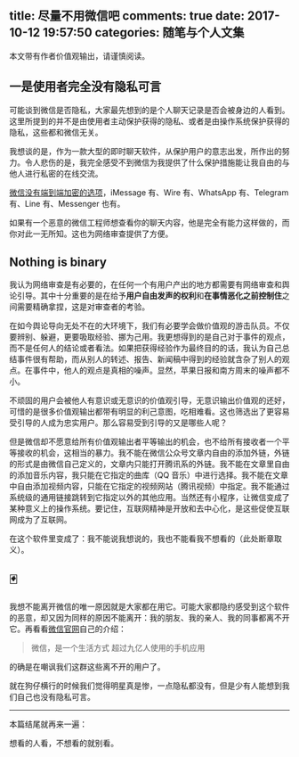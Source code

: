 title: 尽量不用微信吧
comments: true
date: 2017-10-12 19:57:50
categories: 随笔与个人文集
---
本文带有作者价值观输出，请谨慎阅读。
## 一是使用者完全没有隐私可言
可能谈到微信是否隐私，大家最先想到的是个人聊天记录是否会被身边的人看到。这里所提到的并不是由使用者主动保护获得的隐私、或者是由操作系统保护获得的隐私，这些都和微信无关。

我想谈的是，作为一款大型的即时聊天软件，从保护用户的意志出发，所作出的努力。令人悲伤的是，我完全感受不到微信为我提供了什么保护措施能让我自由的与他人进行私密的在线交流。

[微信没有端到端加密的选项](https://blog.yitianshijie.net/2017/07/19/im-apps-security-check-v1point2/)，iMessage 有、Wire 有、WhatsApp 有、Telegram 有、Line 有、Messenger 也有。

如果有一个恶意的微信工程师想查看你的聊天内容，他是完全有能力这样做的，而你对此一无所知。这也为网络审查提供了方便。

## Nothing is binary
我认为网络审查是有必要的，在任何一个有用户产出的地方都需要有网络审查和舆论引导。其中十分重要的是在给予**用户自由发声的权利**和**在事情恶化之前控制住**之间需要精确拿捏，这是对审查者的考验。

在如今舆论导向无处不在的大环境下，我们有必要学会做价值观的游击队员。不仅要辨别、躲避，更要吸取经验、挪为己用。我更想得到的是自己对于事件的观点，而不是任何人的结论或者看法。如果把获得经验作为最终目的的话，我认为自己总结事件很有帮助，而从别人的转述、报告、新闻稿中得到的经验就含杂了别人的观点。在事件中，他人的观点是真相的噪声。显然，苹果日报和南方周末的噪声都不小。

不顽固的用户会被他人有意识或无意识的价值观引导，无意识输出价值观的还好，可惜的是很多价值观输出都带有明显的利己意图，吃相难看。这也筛选出了更容易受引导的人成为忠实用户。那么容易受到引导的又是哪些人呢？

但是微信却不愿意给所有价值观输出者平等输出的机会，也不给所有接收者一个平等接收的机会，这相当的暴力。我不能在微信公众号文章内自由的添加外链，外链的形式是由微信自己定义的，文章内只能打开腾讯系的外链。我不能在文章里自由的添加音乐内容，我只能在它指定的曲库（QQ 音乐）中进行选择。我不能在文章中自由添加视频内容，只能在它指定的视频网站（腾讯视频）中指定。我不能通过系统级的通用链接跳转到它指定以外的其他应用。当然还有小程序，让微信变成了某种意义上的操作系统。要记住，互联网精神是开放和去中心化，是这些促使互联网成为了互联网。

在这个软件里变成了：我不能说我想说的，我也不能看我不想看的（此处断章取义）。

## 🃏
我想不能离开微信的唯一原因就是大家都在用它。可能大家都隐约感受到这个软件的恶意，却又因为同样的原因不能离开：我的朋友、我的亲人、我的同事都离不开它。再看看[微信官网](//weixin.qq.com/)自己的介绍：

> 微信，是一个生活方式
> 超过九亿人使用的手机应用

的确是在嘲讽我们这群这些离不开的用户了。

就在狗仔横行的时候我们觉得明星真是惨，一点隐私都没有，但是少有人能想到我们自己也没有隐私可言。

---
本篇结尾就再来一遍：

想看的人看，不想看的就别看。
